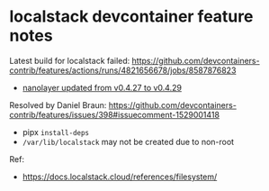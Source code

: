 # localstack devcontainer feature notes

Latest build for localstack failed: https://github.com/devcontainers-contrib/features/actions/runs/4821656678/jobs/8587876823
- [nanolayer updated from v0.4.27 to v0.4.29](https://github.com/devcontainers-contrib/features/pull/392/files#diff-802e32de235d2943eeed18cdead14560747d0953106071138f1b00520f4d3393)

Resolved by Daniel Braun: https://github.com/devcontainers-contrib/features/issues/398#issuecomment-1529001418
- pipx `install-deps`
- `/var/lib/localstack` may not be created due to non-root

Ref:
- https://docs.localstack.cloud/references/filesystem/
